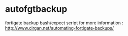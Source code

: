 # autofgtbackup
fortigate backup bash/expect script
for more information : http://www.cirgan.net/automating-fortigate-backups/

